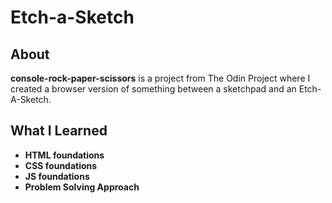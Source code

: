 # Etch-a-Sketch

## About

**console-rock-paper-scissors** is a project from The Odin Project where I created a browser version of something between a sketchpad and an Etch-A-Sketch.

## What I Learned

- **HTML foundations**
- **CSS foundations**
- **JS foundations**
- **Problem Solving Approach**
